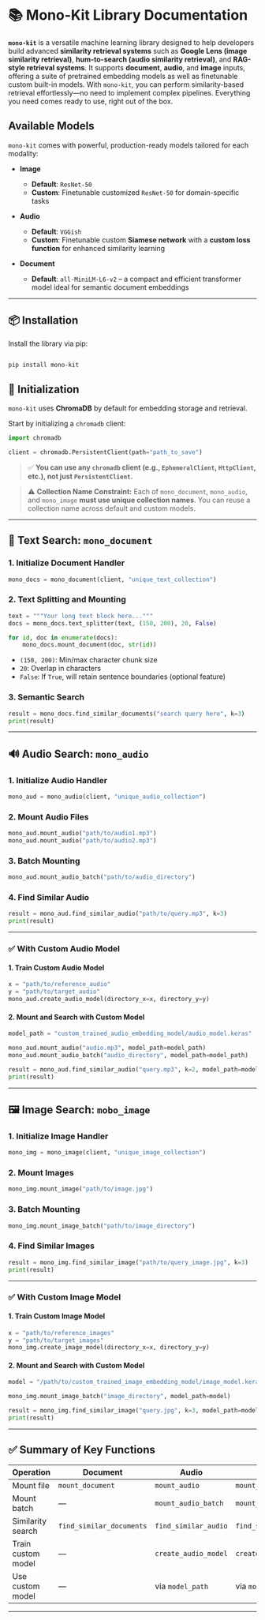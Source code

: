 
# 📚 Mono-Kit Library Documentation

**`mono-kit`** is a versatile machine learning library designed to help developers build advanced **similarity retrieval systems** such as **Google Lens (image similarity retrieval)**, **hum-to-search (audio similarity retrieval)**, and **RAG-style retrieval systems**. It supports **document**, **audio**, and **image** inputs, offering a suite of pretrained embedding models as well as finetunable custom built-in models. With `mono-kit`, you can perform similarity-based retrieval effortlessly—no need to implement complex pipelines. Everything you need comes ready to use, right out of the box.

## Available Models

`mono-kit` comes with powerful, production-ready models tailored for each modality:

- **Image**  
  - **Default**: `ResNet-50`  
  - **Custom**: Finetunable customized `ResNet-50` for domain-specific tasks

- **Audio**  
  - **Default**: `VGGish`  
  - **Custom**: Finetunable custom **Siamese network** with a **custom loss function** for enhanced similarity learning

- **Document**  
  - **Default**: `all-MiniLM-L6-v2` – a compact and efficient transformer model ideal for semantic document embeddings


---

## 📦 Installation

Install the library via pip:

```bash

pip install mono-kit

```


## 🔧 Initialization

`mono-kit` uses **ChromaDB** by default for embedding storage and retrieval.

Start by initializing a `chromadb` client:

```python
import chromadb

client = chromadb.PersistentClient(path="path_to_save")
```

> ✅ **You can use any `chromadb` client (e.g., `EphemeralClient`, `HttpClient`, etc.), not just `PersistentClient`.**

> ⚠️ **Collection Name Constraint:**
> Each of `mono_document`, `mono_audio`, and `mono_image` **must use unique collection names**.
> You can reuse a collection name across default and custom models.

---

## 📝 Text Search: `mono_document`

### 1. Initialize Document Handler

```python
mono_docs = mono_document(client, "unique_text_collection")
```

### 2. Text Splitting and Mounting

```python
text = """Your long text block here..."""
docs = mono_docs.text_splitter(text, (150, 200), 20, False)

for id, doc in enumerate(docs):
    mono_docs.mount_document(doc, str(id))
```

* `(150, 200)`: Min/max character chunk size
* `20`: Overlap in characters
* `False`: If `True`, will retain sentence boundaries (optional feature)

### 3. Semantic Search

```python
result = mono_docs.find_similar_documents("search query here", k=3)
print(result)
```

---

## 🔊 Audio Search: `mono_audio`

### 1. Initialize Audio Handler

```python
mono_aud = mono_audio(client, "unique_audio_collection")
```

### 2. Mount Audio Files

```python
mono_aud.mount_audio("path/to/audio1.mp3")
mono_aud.mount_audio("path/to/audio2.mp3")
```

### 3. Batch Mounting

```python
mono_aud.mount_audio_batch("path/to/audio_directory")
```

### 4. Find Similar Audio

```python
result = mono_aud.find_similar_audio("path/to/query.mp3", k=3)
print(result)
```

---

### ✅ With Custom Audio Model

#### 1. Train Custom Audio Model

```python
x = "path/to/reference_audio"
y = "path/to/target_audio"
mono_aud.create_audio_model(directory_x=x, directory_y=y)
```

#### 2. Mount and Search with Custom Model

```python
model_path = "custom_trained_audio_embedding_model/audio_model.keras"

mono_aud.mount_audio("audio.mp3", model_path=model_path)
mono_aud.mount_audio_batch("audio_directory", model_path=model_path)

result = mono_aud.find_similar_audio("query.mp3", k=2, model_path=model_path)
print(result)
```

---

## 🖼️ Image Search: `mobo_image`

### 1. Initialize Image Handler

```python
mono_img = mono_image(client, "unique_image_collection")
```

### 2. Mount Images

```python
mono_img.mount_image("path/to/image.jpg")
```

### 3. Batch Mounting

```python
mono_img.mount_image_batch("path/to/image_directory")
```

### 4. Find Similar Images

```python
result = mono_img.find_similar_image("path/to/query_image.jpg", k=3)
print(result)
```

---

### ✅ With Custom Image Model

#### 1. Train Custom Image Model

```python
x = "path/to/reference_images"
y = "path/to/target_images"
mono_img.create_image_model(directory_x=x, directory_y=y)
```

#### 2. Mount and Search with Custom Model

```python
model = "/path/to/custom_trained_image_embedding_model/image_model.keras"

mono_img.mount_image_batch("image_directory", model_path=model)

result = mono_img.find_similar_image("query.jpg", k=3, model_path=model)
print(result)
```

---

## ✅ Summary of Key Functions

| Operation          | Document                 | Audio                | Image                |
| ------------------ | ------------------------ | -------------------- | -------------------- |
| Mount file         | `mount_document`         | `mount_audio`        | `mount_image`        |
| Mount batch        | —                        | `mount_audio_batch`  | `mount_image_batch`  |
| Similarity search  | `find_similar_documents` | `find_similar_audio` | `find_similar_image` |
| Train custom model | —                        | `create_audio_model` | `create_image_model` |
| Use custom model   | —                        | via `model_path`     | via `model_path`     |

---

